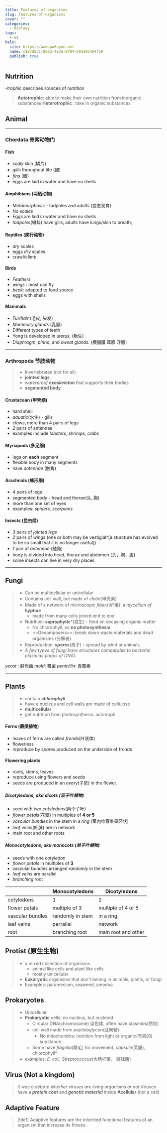 ```yaml
---
title: Features of organisms
slug: features-of-organisms
cover: ""
categories:
  - Biology
tags:
  - G1
halo:
  site: https://www.pu6uyun.net
  name: c197d551-80a3-483e-8f84-b0aa95404fb9
  publish: true
---
```

## Nutrition
*-trophic* describes sources of nutrition
> **Autotrophic**: able to make their own nutrition from inorganic substances
> **Heterotrophic** : take in organic substances

## Animal
--------------
### Chordata 脊索动物门
#### Fish
- *scaly* skin (鳞片)
- *gills* throughout life (鳃)
- *fins* (鳍)
- eggs are laid in water and have no shells
#### Amphibians (两栖动物)
- *Metamorphosis* - tadpoles and adults (变态发育)
- No *scales*
- Eggs are laid in water and have no shells
- *tadpoles*(蝌蚪) have gills; adults have lungs/skin to breath;
#### Reptiles (爬行动物)
- *dry* scales
- eggs *dry* scales
- crawl/climb
#### Birds
- *Feathers*
- *wings* : most can fly
- *beak*: adapted to food source
- eggs with shells
#### Mammals
- *Fur/hair* (毛皮, 头发)
- *Mammary glands* (乳腺)
- Different types of teeth
- Yong is developed in *uterus.* (胎生)
- *Diaphragm*, *pinna*, and *sweat glands.* (横膈膜 耳廓 汗腺)
----------------
### Arthropoda 节肢动物
> - Invertebrates (not for all)
> - **jointed legs**
> - *waterproof **exoskeleton*** that supports their bodies
> - **segmented body**
#### Crustacean (甲壳纲)
- hard shell
- *aquatic*(水生) - gills
- *claws*, more than 4 pairs of legs
- *2* pairs of antennae
- examples include *lobsters, shrimps, crabs*
#### Myriapods (多足纲)
- legs on **each** segment
- flexible body in many segments
- have *antennae* (触角)
#### Arachnids  (蛛形纲)
- 4 pairs of legs
- segmented body - head and thorax(头, 胸)
- more than one set of eyes
- examples: *spiders, scorpions*
#### Insects (昆虫纲)
- *3* pairs of *jointed legs*
- *2* pairs of *wings*                                                                                                                                 (one or both may be vestigial^[a sturcture has evolved to be so small that it is no longer useful])
- *1* pair of *antennae* (触角)
- body is divided into head, thorax and abdomen (头，胸，腹)
- some insects can live in very dry places
-----------
## Fungi

> - Can be multicellular or unicellular
> - Contains cell wall, but made of *chitin*(甲壳素)
> - Made of a network of *microscopic fibers*(纤维): a *mycelium of **hyphae***
> 	- made from many cells joined end to end
> - Nutrition: **saprophytic***(腐生) - feed on decaying organic matter
> 	- No chlorophyll, so **no photosynthesis**
> 	- ==Decomposers==: break down waste materials and dead organisms (分解者)
> - Reproduction: ***spores***(孢子) - spread by wind or animals
> - *A few types of fungi have structures comparable to bacterial plasmids (loops of DNA).*

*yeast* : 酵母菌
*mold*: 霉菌
*penicillin*: 青霉素

-----------
## Plants

> - contain ***chlorophyll***
> - have a nucleus and cell walls are made of cellulose
> - **multicellular**
> - get nutrition from photosynthesis: autotroph
#### Ferns (蕨类植物)
- leaves of ferns are called *fronds*(叶状体)
- flowerless
- reproduce by *spores* produced on the underside of fronds

#### Flowering plants
- roots, stems, leaves
- reproduce using flowers and seeds
- seeds are produced in an *ovary*(子房) in the flower.
##### Dicotyledons, aka dicots (双子叶植物)
- seed with two *cotyledons*(两个子叶)
- *flower petals*(花瓣) in multiples of **4 or 5** 
- *vascular bundles* in the stem in a *ring* (茎内维管束呈环状)
- *leaf veins*(叶脉) are in network
- main root and other roots

##### Monocotyledons, aka monocots (单子叶植物)
- seeds with one *cotyledon*
- *flower petals* in multiples of **3**
- vascular bundles arranged *randomly* in the stem
- *leaf veins* are parallel
- *branching* root

|                  | Monocotyledons   | Dicotyledons        |
| ---------------- | ---------------- | ------------------- |
| cotyledons       | 1                | 2                   |
| flower petals    | multiple of 3    | multiple of 4 or 5  |
| vascular bundles | randomly in stem | in a ring           |
| leaf veins       | parrallel        | network             |
| root             | branching root   | main root and other |

## Protist (原生生物) 
> - a mixed collection of organisms
> 	- animal like cells and plant like cells
> 	- mostly unicellular
> - **Eukaryotic** organisms that don't belong in animals, plants, or fungi
> - Examples: paramecium, seaweed, amoeba

## Prokaryotes
> - Unicellular
> - **Prokaryotic** cells: no nucleus,  but nucleoid
> 	- Circular DNA(chromosome) 染色体, often have plasmids(质粒)
> 	- cell wall made from *peptidoglycan*(肽聚糖)
> 		- No mitochondria: nutrition from light or organic(有机的) substance
> 	- Some have *flagella*(鞭毛) for movement, *capsule*(荚膜), chlorophyll*
> - examples: *E. coli, Streptococcus*(大肠杆菌， 链球菌)

## Virus (Not a kingdom)
> *it was a debate whether viruses are living organisms or not*
> Viruses have a ***protein coat*** and ***genetic material*** inside
> **Acellular** (not a cell)

## Adaptive Feature
> [!def] 
> Adaptive features are the inherited functional features of an organism that increase its fitness.

